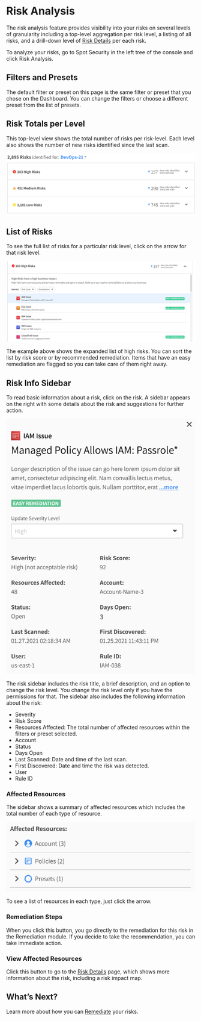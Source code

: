 # Risk Analysis

The risk analysis feature provides visibility into your risks on several levels of granularity including a top-level aggregation per risk level, a listing of all risks, and a drill-down level of [Risk Details](spot-security/features/analyze-risks/view-risk-details) per each risk.

To analyze your risks, go to Spot Security in the left tree of the console and click Risk Analysis.

## Filters and Presets

The default filter or preset on this page is the same filter or preset that you chose on the Dashboard. You can change the filters or choose a different preset from the list of presets.

## Risk Totals per Level

This top-level view shows the total number of risks per risk-level. Each level also shows the number of new risks identified since the last scan.

<img src="/spot-security/_media/features-analyze-risks-01.png" />

## List of Risks

To see the full list of risks for a particular risk level, click on the arrow for that risk level.

<img src="/spot-security/_media/features-analyze-risks-02.png" />

The example above shows the expanded list of high risks. You can sort the list by risk score or by recommended remediation. Items that have an easy remediation are flagged so you can take care of them right away.

## Risk Info Sidebar

To read basic information about a risk, click on the risk. A sidebar appears on the right with some details about the risk and suggestions for further action.

<img src="/spot-security/_media/features-analyze-risks-03.png" />

The risk sidebar includes the risk title, a brief description, and an option to change the risk level. You change the risk level only if you have the permissions for that. The sidebar also includes the following information about the risk:
- Severity
- Risk Score
- Resources Affected: The total number of affected resources within the filters or preset selected.
- Account
- Status
- Days Open
- Last Scanned: Date and time of the last scan.
- First Discovered: Date and time the risk was detected.
- User
- Rule ID

### Affected Resources

The sidebar shows a summary of affected resources which includes the total number of each type of resource.

<img src="/spot-security/_media/features-analyze-risks-04.png" />

To see a list of resources in each type, just click the arrow.

### Remediation Steps

When you click this button, you go directly to the remediation for this risk in the Remediation module. If you decide to take the recommendation, you can take immediate action.

### View Affected Resources

Click this button to go to the [Risk Details](spot-security/features/analyze-risks/view-risk-details) page, which shows more information about the risk, including a risk impact map.

## What’s Next?

Learn more about how you can [Remediate](spot-security/features/analyze-risks/remediate) your risks.
